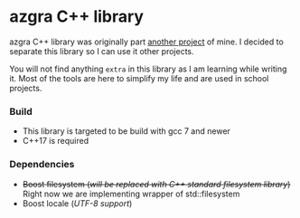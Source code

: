 # azgra C++  library

azgra C++ library was originally part [another project](https://code.it4i.cz/mor0146/data_project) of mine. 
I decided to separate this library so I can use it other projects.

You will not find anything `extra` in this library as I am learning while writing it.
Most of the tools are here to simplify my life and are used in school projects.

### Build
- This library is targeted to be build with gcc 7 and newer
- C++17 is required

### Dependencies
- ~~Boost filesystem (*will be replaced with C++ standard filesystem library*)~~ Right now we are implementing wrapper of std::filesystem
- Boost locale (*UTF-8 support*)

